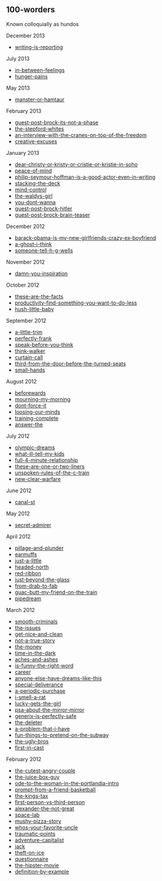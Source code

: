 <!--- HELLO WORLD!!! 
  this page was GENERATED by some tasks.clj!
  so-mind-ya-bizniz. --->

## 100-worders

Known colloquially as hundos



December 2013


* [writing-is-reporting](/posts/100-worders/2013-12-09-writing-is-reporting.md)


July 2013


* [in-between-feelings](/posts/100-worders/2013-07-28-in-between-feelings.md)
* [hunger-pains](/posts/100-worders/2013-07-29-hunger-pains.md)


May 2013


* [manster-or-hamtaur](/posts/100-worders/2013-05-10-manster-or-hamtaur.md)


February 2013


* [guest-post-brock-its-not-a-phase](/posts/100-worders/2013-02-01-guest-post-brock-its-not-a-phase.md)
* [the-stepford-whites](/posts/100-worders/2013-02-02-the-stepford-whites.md)
* [an-interview-with-the-cranes-on-top-of-the-freedom](/posts/100-worders/2013-02-03-an-interview-with-the-cranes-on-top-of-the-freedom.md)
* [creative-excuses](/posts/100-worders/2013-02-04-creative-excuses.md)


January 2013


* [dear-christy-or-kristy-or-cristie-or-kristie-in-soho](/posts/100-worders/2013-01-03-dear-christy-or-kristy-or-cristie-or-kristie-in-soho.md)
* [peace-of-mind](/posts/100-worders/2013-01-05-peace-of-mind.md)
* [philip-seymour-hoffman-is-a-good-actor-even-in-writing](/posts/100-worders/2013-01-08-philip-seymour-hoffman-is-a-good-actor-even-in-writing.md)
* [stacking-the-deck](/posts/100-worders/2013-01-15-stacking-the-deck.md)
* [mind-control](/posts/100-worders/2013-01-16-mind-control.md)
* [the-waldys-girl](/posts/100-worders/2013-01-18-the-waldys-girl.md)
* [you-dont-wanna](/posts/100-worders/2013-01-29-you-dont-wanna.md)
* [guest-post-brock-hitler](/posts/100-worders/2013-01-30-guest-post-brock-hitler.md)
* [guest-post-brock-brain-teaser](/posts/100-worders/2013-01-31-guest-post-brock-brain-teaser.md)


December 2012


* [barack-obama-is-my-new-girlfriends-crazy-ex-boyfriend](/posts/100-worders/2012-12-01-barack-obama-is-my-new-girlfriends-crazy-ex-boyfriend.md)
* [a-ghost-i-think](/posts/100-worders/2012-12-01-a-ghost-i-think.md)
* [someone-tell-h-g-wells](/posts/100-worders/2012-12-02-someone-tell-h-g-wells.md)


November 2012


* [damn-you-inspiration](/posts/100-worders/2012-11-29-damn-you-inspiration.md)


October 2012


* [these-are-the-facts](/posts/100-worders/2012-10-21-these-are-the-facts.md)
* [productivity-find-something-you-want-to-do-less](/posts/100-worders/2012-10-22-productivity-find-something-you-want-to-do-less.md)
* [hush-little-baby](/posts/100-worders/2012-10-23-hush-little-baby.md)


September 2012


* [a-little-trim](/posts/100-worders/2012-09-04-a-little-trim.md)
* [perfectly-frank](/posts/100-worders/2012-09-05-perfectly-frank.md)
* [speak-before-you-think](/posts/100-worders/2012-09-06-speak-before-you-think.md)
* [think-walker](/posts/100-worders/2012-09-12-think-walker.md)
* [curtain-call](/posts/100-worders/2012-09-13-curtain-call.md)
* [third-from-the-door-before-the-turned-seats](/posts/100-worders/2012-09-14-third-from-the-door-before-the-turned-seats.md)
* [small-hands](/posts/100-worders/2012-09-15-small-hands.md)


August 2012


* [beforewards](/posts/100-worders/2012-08-01-beforewards.md)
* [mourning-my-morning](/posts/100-worders/2012-08-02-mourning-my-morning.md)
* [dont-force-it](/posts/100-worders/2012-08-09-dont-force-it.md)
* [loosing-our-minds](/posts/100-worders/2012-08-23-loosing-our-minds.md)
* [training-complete](/posts/100-worders/2012-08-24-training-complete.md)
* [answer-the](/posts/100-worders/2012-08-25-answer-the.md)


July 2012


* [olympic-dreams](/posts/100-worders/2012-07-01-olympic-dreams.md)
* [what-ill-tell-my-kids](/posts/100-worders/2012-07-02-what-ill-tell-my-kids.md)
* [full-4-minute-relationship](/posts/100-worders/2012-07-03-full-4-minute-relationship.md)
* [these-are-one-or-two-liners](/posts/100-worders/2012-07-06-these-are-one-or-two-liners.md)
* [unspoken-rules-of-the-c-train](/posts/100-worders/2012-07-06-unspoken-rules-of-the-c-train.md)
* [new-clear-warfare](/posts/100-worders/2012-07-06-new-clear-warfare.md)


June 2012


* [canal-st](/posts/100-worders/2012-06-25-canal-st.md)


May 2012


* [secret-admirer](/posts/100-worders/2012-05-08-secret-admirer.md)


April 2012


* [pillage-and-plunder](/posts/100-worders/2012-04-05-pillage-and-plunder.md)
* [earmuffs](/posts/100-worders/2012-04-12-earmuffs.md)
* [just-a-little](/posts/100-worders/2012-04-13-just-a-little.md)
* [headed-north](/posts/100-worders/2012-04-14-headed-north.md)
* [red-ribbon](/posts/100-worders/2012-04-15-red-ribbon.md)
* [just-beyond-the-glass](/posts/100-worders/2012-04-21-just-beyond-the-glass.md)
* [from-drab-to-fab](/posts/100-worders/2012-04-26-from-drab-to-fab.md)
* [guac-butt-my-friend-on-the-train](/posts/100-worders/2012-04-26-guac-butt-my-friend-on-the-train.md)
* [pipedream](/posts/100-worders/2012-04-27-pipedream.md)


March 2012


* [smooth-criminals](/posts/100-worders/2012-03-05-smooth-criminals.md)
* [the-issues](/posts/100-worders/2012-03-05-the-issues.md)
* [get-nice-and-clean](/posts/100-worders/2012-03-05-get-nice-and-clean.md)
* [not-a-true-story](/posts/100-worders/2012-03-05-not-a-true-story.md)
* [the-money](/posts/100-worders/2012-03-06-the-money.md)
* [time-in-the-dark](/posts/100-worders/2012-03-09-time-in-the-dark.md)
* [aches-and-ashes](/posts/100-worders/2012-03-13-aches-and-ashes.md)
* [is-funny-the-right-word](/posts/100-worders/2012-03-13-is-funny-the-right-word.md)
* [career](/posts/100-worders/2012-03-15-career.md)
* [anyone-else-have-dreams-like-this](/posts/100-worders/2012-03-19-anyone-else-have-dreams-like-this.md)
* [special-deliverance](/posts/100-worders/2012-03-19-special-deliverance.md)
* [a-periodic-purchase](/posts/100-worders/2012-03-19-a-periodic-purchase.md)
* [i-smell-a-rat](/posts/100-worders/2012-03-19-i-smell-a-rat.md)
* [lucky-gets-the-girl](/posts/100-worders/2012-03-19-lucky-gets-the-girl.md)
* [psa-about-the-mirror-mirror](/posts/100-worders/2012-03-19-psa-about-the-mirror-mirror.md)
* [generix-is-perfectly-safe](/posts/100-worders/2012-03-21-generix-is-perfectly-safe.md)
* [the-deleter](/posts/100-worders/2012-03-25-the-deleter.md)
* [a-problem-that-i-have](/posts/100-worders/2012-03-28-a-problem-that-i-have.md)
* [fun-things-to-pretend-on-the-subway](/posts/100-worders/2012-03-28-fun-things-to-pretend-on-the-subway.md)
* [the-ugly-bros](/posts/100-worders/2012-03-28-the-ugly-bros.md)
* [first-in-cast](/posts/100-worders/2012-03-29-first-in-cast.md)


February 2012


* [the-cutest-angry-couple](/posts/100-worders/2012-02-08-the-cutest-angry-couple.md)
* [the-juice-box-guy](/posts/100-worders/2012-02-08-the-juice-box-guy.md)
* [ode-to-the-woman-in-the-portlandia-intro](/posts/100-worders/2012-02-08-ode-to-the-woman-in-the-portlandia-intro.md)
* [prompt-from-a-friend-basketball](/posts/100-worders/2012-02-09-prompt-from-a-friend-basketball.md)
* [the-kings-tax](/posts/100-worders/2012-02-10-the-kings-tax.md)
* [first-person-vs-third-person](/posts/100-worders/2012-02-11-first-person-vs-third-person.md)
* [alexander-the-not-great](/posts/100-worders/2012-02-12-alexander-the-not-great.md)
* [space-lab](/posts/100-worders/2012-02-13-space-lab.md)
* [mushy-pizza-story](/posts/100-worders/2012-02-14-mushy-pizza-story.md)
* [whos-your-favorite-uncle](/posts/100-worders/2012-02-15-whos-your-favorite-uncle.md)
* [traumatic-points](/posts/100-worders/2012-02-16-traumatic-points.md)
* [adventure-capitalist](/posts/100-worders/2012-02-17-adventure-capitalist.md)
* [jack](/posts/100-worders/2012-02-21-jack.md)
* [theft-on-ice](/posts/100-worders/2012-02-22-theft-on-ice.md)
* [questionnaire](/posts/100-worders/2012-02-23-questionnaire.md)
* [the-hipster-movie](/posts/100-worders/2012-02-24-the-hipster-movie.md)
* [definition-by-example](/posts/100-worders/2012-02-25-definition-by-example.md)